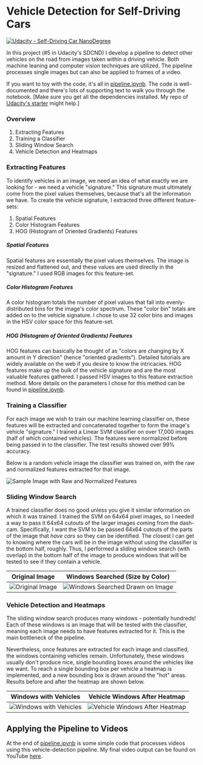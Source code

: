 # Vehicle Detection for Self-Driving Cars

[![Udacity - Self-Driving Car NanoDegree](https://s3.amazonaws.com/udacity-sdc/github/shield-carnd.svg)](http://www.udacity.com/drive)

In this project (#5 in Udacity's SDCND) I develop a pipeline to detect other vehicles on the road from images taken within a driving vehicle. Both machine leaning and computer vision techniques are utilized. The pipeline processes single images but can also be applied to frames of a video.

If you want to toy with the code, it's all in [pipeline.ipynb](https://github.com/SealedSaint/CarND-Term1-P5/blob/master/pipeline.ipynb). The code is well-documented and there's lots of supporting text to walk you through the notebook. [Make sure you get all the dependencies installed. My repo of [Udacity's starter](https://github.com/SealedSaint/CarND-Term1-Starter) might help.] 

### Overview

1. Extracting Features
2. Training a Classifier
3. Sliding Window Search
4. Vehicle Detection and Heatmaps

### Extracting Features

To identify vehicles in an image, we need an idea of what exactly we are looking for - we need a vehicle "signature." This signature must ultimately come from the pixel values themselves, because that's all the information we have. To create the vehicle signature, I extracted three different feature-sets:

1. Spatial Features
2. Color Histogram Features
3. HOG (Histogram of Oriented Gradients) Features

##### Spatial Features

Spatial features are essentially the pixel values themselves. The image is resized and flattened out, and these values are used directly in the "signature." I used RGB images for this feature-set.

##### Color Histogram Features

A color histogram totals the number of pixel values that fall into evenly-distributed bins for the image's color spectrum. These "color bin" totals are added on to the vehicle signature. I chose to use 32 color bins and images in the HSV color space for this feature-set.

##### HOG (Histogram of Oriented Gradients) Features

HOG features can basically be thought of as "colors are changing by X amount in Y direction" (hence "oriented gradients"). Detailed tutorials are widely available on the web if you desire to know the intricacies. HOG features make up the bulk of the vehicle signature and are the most valuable features gathered. I passed HSV images to this feature extraction method. More details on the parameters I chose for this method can be found in [pipeline.ipynb](https://github.com/SealedSaint/CarND-Term1-P5/blob/master/pipeline.ipynb).

### Training a Classifier

For each image we wish to train our machine learning classifier on, these features will be extracted and concatenated together to form the image's vehicle "signature." I trained a Linear SVM classifier on over 17,000 images (half of which contained vehicles). The features were normalized before being passed in to the classifier. The test results showed over 99% accuracy.

Below is a random vehicle image the classifier was trained on, with the raw and normalized features extracted for that image.

![Sample Image with Raw and Normalized Features](https://github.com/SealedSaint/CarND-Term1-P5/blob/master/example_images/Raw_and_Normalized_Features.png)

### Sliding Window Search

A trained classifier does no good unless you give it similar information on which it was trained. I trained the SVM on 64x64 pixel images, so I needed a way to pass it 64x64 cutouts of the larger images coming from the dash-cam. Specifically, I want the SVM to be passed 64x64 cutouts of the parts of the image that *have cars* so they can be identified. The closest I can get to knowing where the cars will be in the image without using the classifier is the bottom half, roughly. Thus, I performed a sliding window search (with overlap) in the bottom half of the image to produce windows that will be tested to see if they contain a vehicle. 

Original Image | Windows Searched (Size by Color)
:---: | :---:
![Original Image](https://github.com/SealedSaint/CarND-Term1-P5/blob/master/test_images/test5.jpg) | ![Windows Searched Drawn on Image](https://github.com/SealedSaint/CarND-Term1-P5/blob/master/example_images/windows_drawn_test5.jpg)

### Vehicle Detection and Heatmaps

The sliding window search produces many windows - potentially hundreds! Each of these windows is an image that will be tested with the classifier, meaning each image needs to have features extracted for it. This is the main bottleneck of the pipeline.

Nevertheless, once features are extracted for each image and classified, the windows containing vehicles remain. Unfortunately, these windows usually don't produce nice, single bounding boxes around the vehicles like we want. To reach a single bounding box per vehicle a heatmap is implemented, and a new bounding box is drawn around the "hot" areas. Results before and after the heatmap are shown below.

Windows with Vehicles | Vehicle Windows After Heatmap
:---: | :---:
![Windows with Vehicles](https://github.com/SealedSaint/CarND-Term1-P5/blob/master/example_images/good_windows.jpg) | ![Vehicle Windows After Heatmap](https://github.com/SealedSaint/CarND-Term1-P5/blob/master/example_images/found_cars.jpg)

## Applying the Pipeline to Videos

At the end of [pipeline.ipynb](https://github.com/SealedSaint/CarND-Term1-P5/blob/master/pipeline.ipynb) is some simple code that processes videos using this vehicle-detection pipeline. My final video output can be found on YouTube [here](https://www.youtube.com/watch?v=cFNJqk6LXj4).
